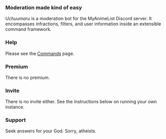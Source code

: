 ﻿### Moderation made kind of easy 
*Uchuumaru* is a moderation bot for the MyAnimeList Discord server. It encompasses infractions, filters, and user information inside an extensible command framework.

### Help
Please see the [Commands](https://github.com/Hamsterland/Uchuumaru/wiki/Commands) page.

### Premium
There is no premium.

### Invite
There is no invite either. See the instructions below on running your own instance.

### Support
Seek answers for your God. Sorry, atheists.